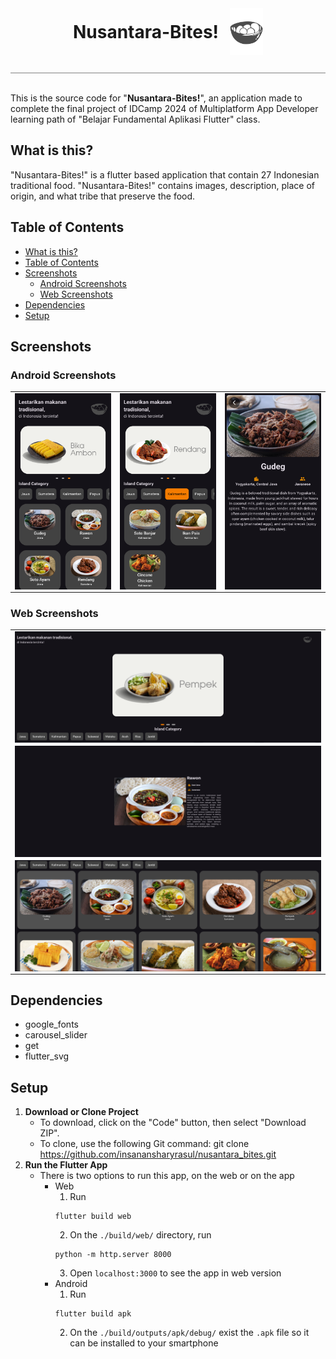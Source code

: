 <style>
    .wrapping_one h1 {
        display: inline-block;
        vertical-align: middle;
        border-bottom: 0;
        padding: 9px;
    }

    img {
        display: inline-block;
        vertical-align: middle;
    }
    
    .wrapping_one {
        border-bottom: 0.5px solid grey;
    }
</style>
<div align="center" class="wrapping_one">
    <h1 class="one">Nusantara-Bites!<h1>
    <img src="assets/nusantara_bites.svg" height=75>
</div>
<br>

This is the source code for "**Nusantara-Bites!**", an application made to complete the final project of IDCamp 2024 of Multiplatform App Developer learning path of "Belajar Fundamental Aplikasi Flutter" class.

## What is this?

"Nusantara-Bites!" is a flutter based application that contain 27 Indonesian traditional food. "Nusantara-Bites!" contains images, description, place of origin, and what tribe that preserve the food.

## Table of Contents
- [What is this?](#what-is-this)
- [Table of Contents](#table-of-contents)
- [Screenshots](#screenshots)
  - [Android Screenshots](#android-screenshots)
  - [Web Screenshots](#web-screenshots)
- [Dependencies](#dependencies)
- [Setup](#setup)

## Screenshots
### Android Screenshots
<table>
    <tbody>
        <tr>
            <td><img src="screenshots/ss1.png"></td>
            <td><img src="screenshots/ss2.png"></td>
            <td><img src="screenshots/ss3.png"></td>
        </tr>
    </tbody>
</table>

### Web Screenshots
<table>
    <tbody>
        <tr>
            <td><img src="screenshots/web1.png"></td>
        </tr>
        <tr>
            <td><img src="screenshots/web2.png"></td>
        </tr>
        <tr>
            <td><img src="screenshots/web3.png"></td>
        </tr>
    </tbody>
</table>

## Dependencies

- google_fonts
- carousel_slider
- get
- flutter_svg

## Setup

1. **Download or Clone Project**
   - To download, click on the "Code" button, then select "Download ZIP".
   - To clone, use the following Git command: git clone https://github.com/insanansharyrasul/nusantara_bites.git
2. **Run the Flutter App**
    - There is two options to run this app, on the web or on the app
        - Web
            1. Run 
          ```
          flutter build web
          ```
            2. On the `./build/web/` directory, run 
            ```
            python -m http.server 8000
            ```
            3. Open `localhost:3000` to see the app in web version
        - Android
            1. Run 
          ```
          flutter build apk
          ```
            2. On the `./build/outputs/apk/debug/` exist the `.apk` file so it can be installed to your smartphone
